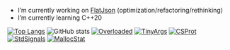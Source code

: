 - I’m currently working on [FlatJson](https://github.com/nixman/flatjson) (optimization/refactoring/rethinking)
- I’m currently learning C++20

[![Top Langs](https://github-readme-stats.vercel.app/api/top-langs/?username=nixman)](https://github.com/nixman/github-readme-stats)
![GitHub stats](https://github-readme-stats.vercel.app/api?username=nixman&show_icons=true&theme=transparent)
[![Overloaded](https://github-readme-stats.vercel.app/api/pin/?username=nixman&repo=overloaded)](https://github.com/nixman/overloaded)
[![TinyArgs](https://github-readme-stats.vercel.app/api/pin/?username=nixman&repo=tiny-args)](https://github.com/nixman/tiny-args)
[![CSProt](https://github-readme-stats.vercel.app/api/pin/?username=nixman&repo=csprot)](https://github.com/nixman/csprot)
[![StdSignals](https://github-readme-stats.vercel.app/api/pin/?username=nixman&repo=std-signals)](https://github.com/nixman/std-signals)
[![MallocStat](https://github-readme-stats.vercel.app/api/pin/?username=nixman&repo=malloc-stat)](https://github.com/nixman/malloc-stat)
